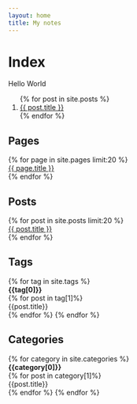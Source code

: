 ```yaml
---
layout: home
title: My notes
---
```


Index
=====

Hello World

<ol>
{% for post in site.posts %}
    <li><a href="{{ post.url }}">{{ post.title }}</a></li>
{% endfor %}
</ol>

Pages
-----

<div>
{% for page in site.pages limit:20 %}
    <div><a href="{{ page.url }}">{{ page.title }}</a></div>
{% endfor %}
</div>

Posts
-----

<div>
{% for post in site.posts limit:20 %}
    <div><a href="{{ post.url }}">{{ post.title }}</a></div>
{% endfor %}
</div>

Tags
----


<div>
    {% for tag in site.tags %} 
      <div>
          <b>{{tag[0]}}</b>
      </div>
      {% for post in tag[1]%}
      <div>
        {{post.title}}
    </div>
      {% endfor %}
    {% endfor %}
</div>

Categories
----------

<div>
    {% for category in site.categories %} 
          <div>
              <b>{{category[0]}}</b>
          </div>
          {% for post in category[1]%}
          <div>
            {{post.title}}
        </div>
          {% endfor %}
    {% endfor %}
</div>
